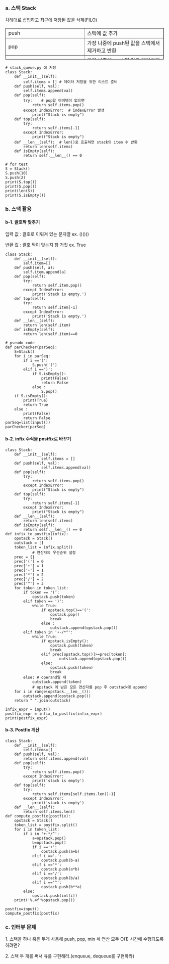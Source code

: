 ### **a. 스택 Stack**

차례대로 삽입하고 최근에 저장된 값을 삭제(FILO)

<table style="border-collapse: collapse; width: 100%; height: 100px;" border="1" data-ke-align="alignLeft" data-ke-style="style4"><tbody><tr style="height: 20px;"><td style="width: 50%; height: 20px;">push</td><td style="width: 50%; height: 20px;">스택에 값 추가</td></tr><tr style="height: 20px;"><td style="width: 50%; height: 20px;">pop</td><td style="width: 50%; height: 20px;">가장 나중에 push된 값을 스택에서 제거하고 반환</td></tr><tr style="height: 20px;"><td style="width: 50%; height: 20px;">top</td><td style="width: 50%; height: 20px;">가장 나중에 push된 값을 제거하지 않고 반환</td></tr><tr style="height: 20px;"><td style="width: 50%; height: 20px;">__len__</td><td style="width: 50%; height: 20px;">스택의 저장된 요소 갯수를 반환</td></tr><tr style="height: 20px;"><td style="width: 50%; height: 20px;">isEmpty</td><td style="width: 50%; height: 20px;">스택에 요소가 존재하는지 참거짓</td></tr></tbody></table>

```
# stack_queue.py 에 저장
class Stack:
	def __init__(self):
		self.items = []	# 데이터 저장을 위한 리스트 준비
	def push(self, val):
		self.items.append(val)
	def pop(self):
		try:	# pop할 아이템이 없으면
			return self.items.pop()
		except IndexError:	# indexError 발생
			print("Stack is empty")
	def top(self):
		try:
			return self.items[-1]
		except IndexError:
			print("Stack is empty")
	def __len__(self):	# len()로 호출하면 stack의 item 수 반환
 		return len(self.items)
	def isEmpty(self):
		return self.__len__() == 0

# for test
S = Stack()
S.push(10)
S.push(2)
print(S.top())
print(S.pop())
print(len(S))
print(S.isEmpty())
```

### **b. 스택 활용**

#### b-1. 괄호짝 맞추기

입력 값 : 괄호로 이뤄져 있는 문자열 ex. ()()()

반환 값 : 괄호 짝이 맞는지 참 거짓 ex. True

```
class Stack:
	def __init__(self):
		self.item=[]
	def push(self, a):
		self.item.append(a)
	def pop(self):
		try:
			return self.item.pop()
		except IndexError:
			print('Stack is empty.')
	def top(self):
		try:
			return self.item[-1]
		except IndexError:
			print('Stack is empty.')
	def __len__(self):
		return len(self.item)
	def isEmpty(self):
		return len(self.item)==0
	
# pseudo code
def parChecker(parSeq):
	S=Stack()
	for i in parSeq:
		if i =='(':
			S.push('(')
		elif i ==')':
			if S.isEmpty():
				print(False)
				return False
			else : 
				S.pop()
	if S.isEmpty():
		print(True)
		return True
	else : 
		print(False)
		return False
parSeq=list(input())
parChecker(parSeq)
```

#### b-2. infix 수식을 postfix로 바꾸기

```
class Stack:
	def __init__(self):
				self.items = []
	def push(self, val):
				self.items.append(val)
	def pop(self):
		try:
			return self.items.pop()
		except IndexError:
			print("Stack is empty")
	def top(self):
		try:
			return self.items[-1]
		except IndexError:
			print("Stack is empty")
	def __len__(self):
		return len(self.items)
	def isEmpty(self):
		return self.__len__() == 0
def infix_to_postfix(infix):
	opstack = Stack()
	outstack = []
	token_list = infix.split()
			# 연산자의 우선순위 설정
	prec = {}
	prec['('] = 0
	prec['+'] = 1
	prec['-'] = 1
	prec['*'] = 2
	prec['/'] = 2
	prec['^'] = 3
	for token in token_list:
		if token == '(':
			opstack.push(token)
		elif token == ')':
			while True:
				if opstack.top()=='(':
				    opstack.pop()
				    break
				else :
					outstack.append(opstack.pop())
		elif token in '+-/*^':
			while True:
				if opstack.isEmpty():
					opstack.push(token)
					break
				elif prec[opstack.top()]>=prec[token]:
					    outstack.append(opstack.pop())
				else:
					opstack.push(token)
					break
		else: # operand일 때
			outstack.append(token)
			# opstack 에 남은 모든 연산자를 pop 후 outstack에 append
	for i in range(opstack.__len__()):
		outstack.append(opstack.pop())
	return " ".join(outstack)

infix_expr = input()
postfix_expr = infix_to_postfix(infix_expr)
print(postfix_expr)
```

#### b-3. Postfix 계산

```
class Stack:
	def __init__(self):
		self.items=[]
	def push(self, val):
		return self.items.append(val)
	def pop(self):
		try:
			return self.items.pop()
		except IndexError:
			print('stack is empty')
	def top(self):
		try:
			return self.items[self.items.len()-1]
		except IndexError:
			print('stack is empty')
	def __len__(self):
		return self.items.len()
def compute_postfix(postfix):
	opstack = Stack()
	token_list = postfix.split()
	for i in token_list:
		if i in '+-*/^':
			a=opstack.pop()
			b=opstack.pop()
			if i =='+':
				opstack.push(a+b)
			elif i =='-':
				opstack.push(b-a)
			elif i =='*':
				opstack.push(a*b)
			elif i =='/':
				opstack.push(b/a)
			elif i =='^':
				opstack.push(b**a)
		else:
			opstack.push(int(i))
	print('%.4f'%opstack.pop())

postfix=input()
compute_postfix(postfix)
```

### **c. 인터뷰 문제**

1\. 스택을 하나 혹은 두개 사용해 push, pop, min 세 연산 모두 O(1) 시간에 수행되도록 하려면?

2\. 스택 두 개를 써서 큐를 구현해라.(enqueue, dequeue를 구현하라)
